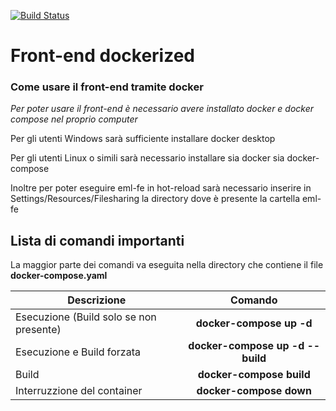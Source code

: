 [![Build Status](https://travis-ci.com/SWException/eml-fe.svg?branch=develop)](https://travis-ci.com/SWException/eml-fe)

# Front-end dockerized

### Come usare il front-end tramite docker

*Per poter usare il front-end è necessario avere installato docker e docker compose nel proprio computer*

Per gli utenti Windows sarà sufficiente installare docker desktop

Per gli utenti Linux o simili sarà necessario installare sia docker sia docker-compose

Inoltre per poter eseguire eml-fe in hot-reload sarà necessario inserire in Settings/Resources/Filesharing la directory dove è presente la cartella eml-fe

## Lista di comandi importanti

La maggior parte dei comandi va eseguita nella directory che contiene il file **docker-compose.yaml**

| Descrizione   							| Comando 		|
| ------------- 							|:-------------:|
| Esecuzione (Build solo se non presente)	| **docker-compose up -d**	|
| Esecuzione e Build forzata				| **docker-compose up -d --build**	|
| Build      								| **docker-compose build**	|
| Interruzzione del container				| **docker-compose down**	|
